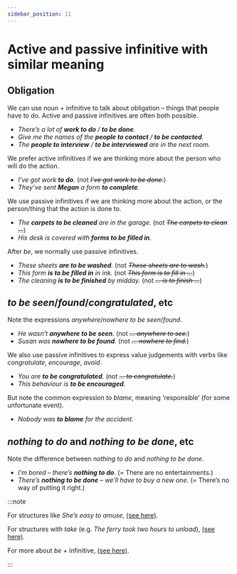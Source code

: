 ```yaml
---
sidebar_position: 11
---
```


# Active and passive infinitive with similar meaning

## Obligation

We can use noun + infinitive to talk about obligation – things that people have to do. Active and passive infinitives are often both possible.

- *There’s a lot of **work to do** / **to be done**.*
- *Give me the names of the **people to contact** / **to be contacted**.*
- *The **people to interview** / **to be interviewed** are in the next room.*

We prefer active infinitives if we are thinking more about the person who will do the action.

- *I’ve got work **to do**.* (not *~~I’ve got work to be done.~~*)
- *They’ve sent **Megan** a form **to complete**.*

We use passive infinitives if we are thinking more about the action, or the person/thing that the action is done to.

- *The **carpets to be cleaned** are in the garage.* (not *~~The carpets to clean …~~*)
- *His desk is covered with **forms to be filled in**.*

After *be*, we normally use passive infinitives.

- *These sheets **are to be washed**.* (not *~~These sheets are to wash.~~*)
- *This form **is to be filled in** in ink.* (not *~~This form is to fill in …~~*)
- *The cleaning **is to be finished** by midday.* (not *~~… is to finish …~~*)

## *to be seen*/*found*/*congratulated*, etc

Note the expressions *anywhere*/*nowhere to be seen*/*found*.

- *He wasn’t **anywhere to be seen**.* (not *~~… anywhere to see.~~*)
- *Susan was **nowhere to be found**.* (not *~~… nowhere to find.~~*)

We also use passive infinitives to express value judgements with verbs like *congratulate*, *encourage*, *avoid*.

- *You are **to be congratulated**.* (not *~~… to congratulate.~~*)
- *This behaviour is **to be encouraged**.*

But note the common expression *to blame*, meaning ‘responsible’ (for some unfortunate event).

- *Nobody was **to blame** for the accident.*

## *nothing to do* and *nothing to be done*, etc

Note the difference between *nothing to do* and *nothing to be done*.

- *I’m bored – there’s **nothing to do**.* (= There are no entertainments.)
- *There’s **nothing to be done** – we’ll have to buy a new one.* (= There’s no way of putting it right.)

:::note

For structures like *She’s easy to amuse*, [(see here)](./infinitives-after-adjectives-pleased-to-see-you#easy-to-please).

For structures with *take* (e.g. *The ferry took two hours to unload*), [(see here)](./../../vocabulary/word-problems-from-a-to-z/take-time).

For more about *be* + infinitive, [(see here)](./../talking-about-the-future/be-to-infinitive-i-am-to-you-are-to-etc).

:::
